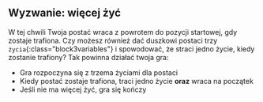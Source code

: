 ## Wyzwanie: więcej żyć

W tej chwili Twoja postać wraca z powrotem do pozycji startowej, gdy zostaje trafiona. Czy możesz również dać duszkowi postaci trzy `życia`{:class="block3variables"} i spowodować, że straci jedno życie, kiedy zostanie trafiony? Tak powinna działać twoja gra:

+ Gra rozpoczyna się z trzema życiami dla postaci
+ Kiedy postać zostaje trafiona, traci jedno życie **oraz** wraca na początek
+ Jeśli nie ma więcej żyć, gra się kończy